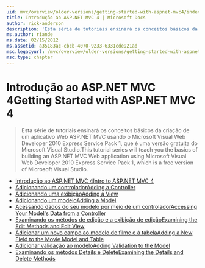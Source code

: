 ```yaml
---
uid: mvc/overview/older-versions/getting-started-with-aspnet-mvc4/index
title: Introdução ao ASP.NET MVC 4 | Microsoft Docs
author: rick-anderson
description: 'Esta série de tutoriais ensinará os conceitos básicos da criação de um aplicativo Web ASP.NET MVC usando o Microsoft Visual Web Developer 2010 Express Service Pack 1, w...'
ms.author: riande
ms.date: 02/15/2012
ms.assetid: a35183ac-cbcb-4070-9233-6331cde921ad
msc.legacyurl: /mvc/overview/older-versions/getting-started-with-aspnet-mvc4
msc.type: chapter
---
```

<a name="getting-started-with-aspnet-mvc-4"></a><span data-ttu-id="a50da-103">Introdução ao ASP.NET MVC 4</span><span class="sxs-lookup"><span data-stu-id="a50da-103">Getting Started with ASP.NET MVC 4</span></span>
====================
> <span data-ttu-id="a50da-104">Esta série de tutoriais ensinará os conceitos básicos da criação de um aplicativo Web ASP.NET MVC usando o Microsoft Visual Web Developer 2010 Express Service Pack 1, que é uma versão gratuita do Microsoft Visual Studio.</span><span class="sxs-lookup"><span data-stu-id="a50da-104">This tutorial series will teach you the basics of building an ASP.NET MVC Web application using Microsoft Visual Web Developer 2010 Express Service Pack 1, which is a free version of Microsoft Visual Studio.</span></span>


- [<span data-ttu-id="a50da-105">Introdução ao ASP.NET MVC 4</span><span class="sxs-lookup"><span data-stu-id="a50da-105">Intro to ASP.NET MVC 4</span></span>](intro-to-aspnet-mvc-4.md)
- [<span data-ttu-id="a50da-106">Adicionando um controlador</span><span class="sxs-lookup"><span data-stu-id="a50da-106">Adding a Controller</span></span>](adding-a-controller.md)
- [<span data-ttu-id="a50da-107">Adicionando uma exibição</span><span class="sxs-lookup"><span data-stu-id="a50da-107">Adding a View</span></span>](adding-a-view.md)
- [<span data-ttu-id="a50da-108">Adicionando um modelo</span><span class="sxs-lookup"><span data-stu-id="a50da-108">Adding a Model</span></span>](adding-a-model.md)
- [<span data-ttu-id="a50da-109">Acessando dados do seu modelo por meio de um controlador</span><span class="sxs-lookup"><span data-stu-id="a50da-109">Accessing Your Model's Data from a Controller</span></span>](accessing-your-models-data-from-a-controller.md)
- [<span data-ttu-id="a50da-110">Examinando os métodos de edição e a exibição de edição</span><span class="sxs-lookup"><span data-stu-id="a50da-110">Examining the Edit Methods and Edit View</span></span>](examining-the-edit-methods-and-edit-view.md)
- [<span data-ttu-id="a50da-111">Adicionar um novo campo ao modelo de filme e à tabela</span><span class="sxs-lookup"><span data-stu-id="a50da-111">Adding a New Field to the Movie Model and Table</span></span>](adding-a-new-field-to-the-movie-model-and-table.md)
- [<span data-ttu-id="a50da-112">Adicionar validação ao modelo</span><span class="sxs-lookup"><span data-stu-id="a50da-112">Adding Validation to the Model</span></span>](adding-validation-to-the-model.md)
- [<span data-ttu-id="a50da-113">Examinando os métodos Details e Delete</span><span class="sxs-lookup"><span data-stu-id="a50da-113">Examining the Details and Delete Methods</span></span>](examining-the-details-and-delete-methods.md)
